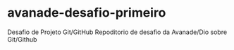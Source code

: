 # avanade-desafio-primeiro
Desafio de Projeto Git/GitHub
Repoditorio de desafio da Avanade/Dio sobre Git/Github
